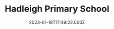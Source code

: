 ---
date: 2023-01-18T17:49:22.000Z
title: Hadleigh Primary School
latitude: 52.041165
longitude: 0.957175
category: checkin
---